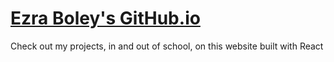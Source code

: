 [Ezra Boley's GitHub.io](ezraboley.github.io)
========================
Check out my projects, in and out of school, on this website built with React
